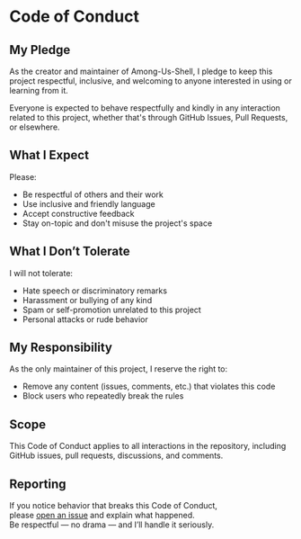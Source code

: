 # Code of Conduct

## My Pledge

As the creator and maintainer of Among-Us-Shell, I pledge to keep this project respectful, inclusive, and welcoming to anyone interested in using or learning from it.

Everyone is expected to behave respectfully and kindly in any interaction related to this project, whether that's through GitHub Issues, Pull Requests, or elsewhere.

## What I Expect

Please:
- Be respectful of others and their work
- Use inclusive and friendly language
- Accept constructive feedback
- Stay on-topic and don't misuse the project's space

## What I Don’t Tolerate

I will not tolerate:
- Hate speech or discriminatory remarks
- Harassment or bullying of any kind
- Spam or self-promotion unrelated to this project
- Personal attacks or rude behavior

## My Responsibility

As the only maintainer of this project, I reserve the right to:
- Remove any content (issues, comments, etc.) that violates this code
- Block users who repeatedly break the rules

## Scope

This Code of Conduct applies to all interactions in the repository, including GitHub issues, pull requests, discussions, and comments.

## Reporting

If you notice behavior that breaks this Code of Conduct,  
please [open an issue](https://github.com/sudo-hecc/Among-Us-Shell/issues) and explain what happened.  
Be respectful — no drama — and I’ll handle it seriously.

